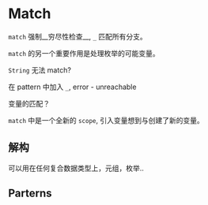 # Match

`match` 强制__穷尽性检查__, `_` 匹配所有分支。

`match` 的另一个重要作用是处理枚举的可能变量。

`String` 无法 match?

在 pattern 中加入 `_`, error - unreachable

变量的匹配？

`match` 中是一个全新的 `scope`, 引入变量想到与创建了新的变量。

## 解构

可以用在任何复合数据类型上，元组，枚举..

## Parterns
